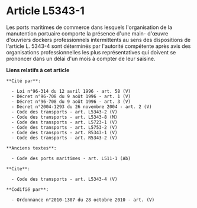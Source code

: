 # Article L5343-1

Les ports maritimes de commerce dans lesquels l'organisation de la manutention portuaire comporte la présence d'une main-
d'œuvre d'ouvriers dockers professionnels intermittents au sens des dispositions de l'article L. 5343-4 sont déterminés par
l'autorité compétente après avis des organisations professionnelles les plus représentatives qui doivent se prononcer dans un
délai d'un mois à compter de leur saisine.

**Liens relatifs à cet article**

	**Cité par**:

	  - Loi n°96-314 du 12 avril 1996 - art. 58 (V)
	  - Décret n°96-708 du 9 août 1996 - art. 1 (V)
	  - Décret n°96-708 du 9 août 1996 - art. 3 (V)
	  - Décret n°2004-1293 du 26 novembre 2004 - art. 2 (V)
	  - Code des transports - art. L5343-2 (V)
	  - Code des transports - art. L5343-8 (M)
	  - Code des transports - art. L5723-1 (V)
	  - Code des transports - art. L5753-2 (V)
	  - Code des transports - art. R5343-1 (V)
	  - Code des transports - art. R5343-2 (V)

	**Anciens textes**:

	  - Code des ports maritimes - art. L511-1 (Ab)

	**Cite**:

	  - Code des transports - art. L5343-4 (V)

	**Codifié par**:

	  - Ordonnance n°2010-1307 du 28 octobre 2010 - art. (V)
